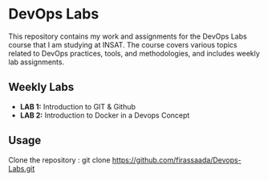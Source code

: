 # DevOps Labs

This repository contains my work and assignments for the DevOps Labs course that I am studying at INSAT.
The course covers various topics related to DevOps practices, tools, and methodologies, and includes weekly lab assignments.

## Weekly Labs
- **LAB 1:** Introduction to GIT & Github
- **LAB 2:** Introduction to Docker in a Devops Concept 


## Usage
Clone the repository :
   git clone https://github.com/firassaada/Devops-Labs.git
